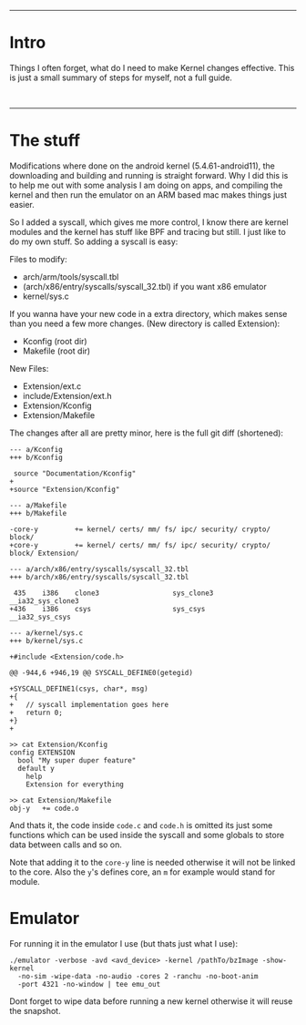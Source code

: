 ___
# Intro

Things I often forget, what do I need to make Kernel changes effective. This
is just a small summary of steps for myself, not a full guide.

<br/>

___
# The stuff

Modifications where done on the android kernel (5.4.61-android11), the downloading
and building and running is straight forward. Why I did this is to help me out
with some analysis I am doing on apps, and compiling the kernel and then run
the emulator on an ARM based mac makes things just easier.

So I added a syscall, which gives me more control, I know there are kernel
modules and the kernel has stuff like BPF and tracing but still. I just like
to do my own stuff. So adding a syscall is easy:

Files to modify:
* arch/arm/tools/syscall.tbl 
* (arch/x86/entry/syscalls/syscall_32.tbl) if you want x86 emulator
* kernel/sys.c

If you wanna have your new code in a extra directory, which makes sense than
you need a few more changes. (New directory is called Extension):
* Kconfig (root dir)
* Makefile (root dir)

New Files:
* Extension/ext.c
* include/Extension/ext.h
* Extension/Kconfig
* Extension/Makefile


The changes after all are pretty minor, here is the full git diff (shortened):
```
--- a/Kconfig
+++ b/Kconfig

 source "Documentation/Kconfig"
+
+source "Extension/Kconfig"

--- a/Makefile
+++ b/Makefile
 
-core-y         += kernel/ certs/ mm/ fs/ ipc/ security/ crypto/ block/
+core-y         += kernel/ certs/ mm/ fs/ ipc/ security/ crypto/ block/ Extension/

--- a/arch/x86/entry/syscalls/syscall_32.tbl
+++ b/arch/x86/entry/syscalls/syscall_32.tbl

 435    i386    clone3                  sys_clone3                      __ia32_sys_clone3
+436    i386    csys                    sys_csys                        __ia32_sys_csys

--- a/kernel/sys.c
+++ b/kernel/sys.c

+#include <Extension/code.h>
 
@@ -944,6 +946,19 @@ SYSCALL_DEFINE0(getegid)
 
+SYSCALL_DEFINE1(csys, char*, msg)
+{
+   // syscall implementation goes here
+   return 0;
+}
+

>> cat Extension/Kconfig
config EXTENSION
  bool "My super duper feature"
  default y
	help
    Extension for everything

>> cat Extension/Makefile
obj-y	+= code.o
```

And thats it, the code inside `code.c` and `code.h` is omitted its just some
functions which can be used inside the syscall and some globals to store data
between calls and so on.

Note that adding it to the `core-y` line is needed otherwise it will not be linked
to the core. Also the `y`'s defines core, an `m` for example would stand
for module.

# Emulator

For running it in the emulator I use (but thats just what I use):
```
./emulator -verbose -avd <avd_device> -kernel /pathTo/bzImage -show-kernel
  -no-sim -wipe-data -no-audio -cores 2 -ranchu -no-boot-anim
  -port 4321 -no-window | tee emu_out
```

Dont forget to wipe data before running a new kernel otherwise it will reuse
the snapshot.


